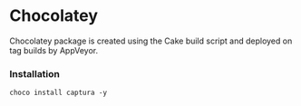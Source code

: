 # Chocolatey
Chocolatey package is created using the Cake build script and deployed on tag builds by AppVeyor.

### Installation
```
choco install captura -y
```